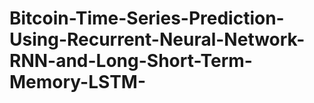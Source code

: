 # Bitcoin-Time-Series-Prediction-Using-Recurrent-Neural-Network-RNN-and-Long-Short-Term-Memory-LSTM-